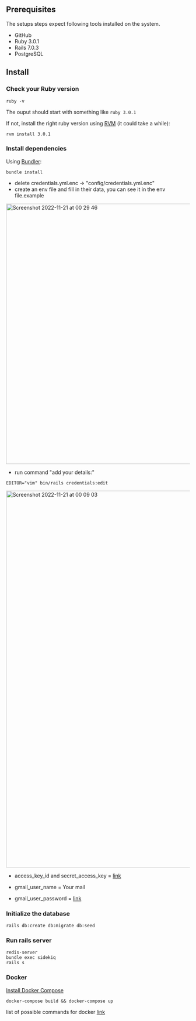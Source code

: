 
## Prerequisites

The setups steps expect following tools installed on the system.

- GitHub
- Ruby 3.0.1
- Rails 7.0.3
- PostgreSQL 

## Install

### Check your Ruby version

```shell
ruby -v
```

The ouput should start with something like `ruby 3.0.1`

If not, install the right ruby version using [RVM](https://rvm.io/rvm/install#installing-rvm) (it could take a while):

```shell
rvm install 3.0.1
```

### Install dependencies

Using [Bundler](https://github.com/bundler/bundler):

```shell
bundle install
```
* delete credentials.yml.enc -> "config/credentials.yml.enc"
* create an env file and fill in their data, you can see it in the env file.example
<img width="711" alt="Screenshot 2022-11-21 at 00 29 46" src="https://user-images.githubusercontent.com/25199412/202929811-ee8e6555-1969-4264-bd09-5f69d6e28762.png">

* run command "add your details:"
```shell
EDITOR="vim" bin/rails credentials:edit
```
<img width="1029" alt="Screenshot 2022-11-21 at 00 09 03" src="https://user-images.githubusercontent.com/25199412/202928914-40ce2e97-7fcf-461d-8670-e88b564c1b97.png">

* access_key_id and secret_access_key = [link](https://aws.amazon.com/ru/premiumsupport/knowledge-center/create-access-key/)

* gmail_user_name = Your mail
* gmail_user_password = [link](https://support.google.com/accounts/answer/185833?hl=en)

### Initialize the database

```shell
rails db:create db:migrate db:seed
```

### Run rails server
```shell
redis-server
bundle exec sidekiq
rails s
```

### Docker

[Install Docker Compose](https://docs.docker.com/compose/install/)

```shell
docker-compose build && docker-compose up
```

list of possible commands for docker [link](https://docs.docker.com/engine/reference/commandline/docker/)
